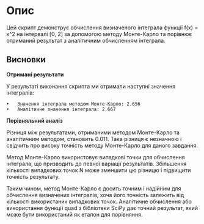 # **Опис**

Цей скрипт демонструє обчислення визначеного інтеграла функції  f(x) = x^2  на інтервалі [0, 2] за допомогою методу Монте-Карло та порівнює отриманий результат з аналітичним обчисленням інтеграла.

## Висновки

**Отримані результати**

У результаті виконання скрипта ми отримали наступні значення інтегралів:

	•	Значення інтеграла методом Монте-Карло: 2.656
	•	Аналітичне значення інтеграла: 2.667

**Порівняльний аналіз**

Різниця між результатами, отриманими методом Монте-Карло та аналітичним методом, становить 0.011. Така різниця є незначною і свідчить про високу точність методу Монте-Карло для даного завдання.

Метод Монте-Карло використовує випадкові точки для обчислення інтеграла, що призводить до певної варіації результатів. Збільшення кількості випадкових точок  N  може зменшити цю різницю і підвищити точність результату.

Таким чином, метод Монте-Карло є досить точним і надійним для обчислення визначених інтегралів, хоча його точність залежить від кількості використаних випадкових точок. Аналітичне обчислення або використання функції quad з бібліотеки SciPy дає точний результат, який може бути використаний як еталон для порівняння.